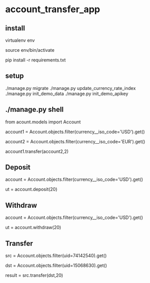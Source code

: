 # account_transfer_app



## install
virtualenv env

source env/bin/activate

pip install -r requirements.txt


## setup
./manage.py migrate
./manage.py update_currency_rate_index   
./manage.py init_demo_data
./manage.py init_demo_apikey


## ./manage.py shell
from acount.models import Account

account1  = Account.objects.filter(currency__iso_code='USD').get()

account2  = Account.objects.filter(currency__iso_code='EUR').get()

account1.transfer(account2,2)


## Deposit
account  = Account.objects.filter(currency__iso_code='USD').get()

ut = account.deposit(20)

## Withdraw
account  = Account.objects.filter(currency__iso_code='USD').get()

ut = account.withdraw(20)

## Transfer
src  = Account.objects.filter(uid=74142540).get()

dst  = Account.objects.filter(uid=15068630).get()

result = src.transfer(dst,20)

